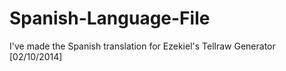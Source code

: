 Spanish-Language-File
=====================

I've made the Spanish translation for Ezekiel's Tellraw Generator [02/10/2014]
